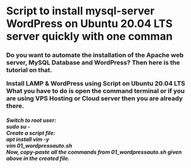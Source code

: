 <h1> Script to install mysql-server WordPress on Ubuntu 20.04 LTS server quickly with one comman</h1>

<h3>Do you want to automate the installation of the Apache web server, MySQL Database and WordPress? Then here is the tutorial on that.

Install LAMP & WordPress using Script on Ubuntu 20.04 LTS
What you have to do is open the command terminal or if you are using VPS Hosting or Cloud server then you are already there.</h3>

<h5>Switch to root user:<br>
sudo su -<br>
Create a script file:<br>
apt install vim -y<br>
vim 01_wordpressauto.sh<br>
Now, copy-paste all the commands from 01_wordpressauto.sh given above in the created file.<br></h5>
